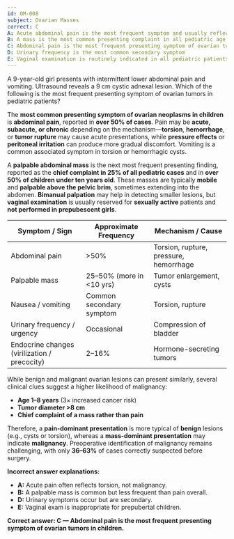 ```yaml
---
id: OM-008
subject: Ovarian Masses
correct: C
A: Acute abdominal pain is the most frequent symptom and usually reflects malignancy
B: A mass is the most common presenting complaint in all pediatric age groups
C: Abdominal pain is the most frequent presenting symptom of ovarian tumors in children
D: Urinary frequency is the most common secondary symptom
E: Vaginal examination is routinely indicated in all pediatric patients with adnexal masses
---
```


A 9-year-old girl presents with intermittent lower abdominal pain and vomiting. Ultrasound reveals a 9 cm cystic adnexal lesion. Which of the following is the most frequent presenting symptom of ovarian tumors in pediatric patients?

<!-- EXPLANATION -->

The **most common presenting symptom of ovarian neoplasms in children** is **abdominal pain**, reported in **over 50% of cases**. Pain may be **acute, subacute, or chronic** depending on the mechanism—**torsion**, **hemorrhage**, or **tumor rupture** may cause acute presentations, while **pressure effects** or **peritoneal irritation** can produce more gradual discomfort. Vomiting is a common associated symptom in torsion or hemorrhagic cysts.

A **palpable abdominal mass** is the next most frequent presenting finding, reported as the **chief complaint in 25% of all pediatric cases** and in **over 50% of children under ten years old**. These masses are typically **mobile** and **palpable above the pelvic brim**, sometimes extending into the abdomen. **Bimanual palpation** may help in detecting smaller lesions, but **vaginal examination** is usually reserved for **sexually active** patients and **not performed in prepubescent girls**.

| **Symptom / Sign** | **Approximate Frequency** | **Mechanism / Cause** |
|--------------------|--------------------------|-----------------------|
| Abdominal pain | >50% | Torsion, rupture, pressure, hemorrhage |
| Palpable mass | 25–50% (more in <10 yrs) | Tumor enlargement, cysts |
| Nausea / vomiting | Common secondary symptom | Torsion, rupture |
| Urinary frequency / urgency | Occasional | Compression of bladder |
| Endocrine changes (virilization / precocity) | 2–16% | Hormone-secreting tumors |

While benign and malignant ovarian lesions can present similarly, several clinical clues suggest a higher likelihood of malignancy:  
- **Age 1–8 years** (3× increased cancer risk)  
- **Tumor diameter >8 cm**  
- **Chief complaint of a mass rather than pain**  

Therefore, a **pain-dominant presentation** is more typical of **benign** lesions (e.g., cysts or torsion), whereas a **mass-dominant presentation** may indicate **malignancy**. Preoperative identification of malignancy remains challenging, with only **36–63%** of cases correctly suspected before surgery.

**Incorrect answer explanations:**
- **A:** Acute pain often reflects torsion, not malignancy.  
- **B:** A palpable mass is common but less frequent than pain overall.  
- **D:** Urinary symptoms occur but are secondary.  
- **E:** Vaginal exam is inappropriate for prepubertal children.

**Correct answer: C — Abdominal pain is the most frequent presenting symptom of ovarian tumors in children.**
